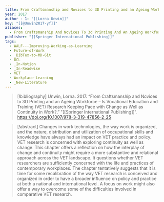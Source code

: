 ```yaml
---
title: From Craftsmanship and Novices to 3D Printing and an Ageing Workforce – Is Vocational Education and Training (VET) Research Keeping Pace with Change as Well as Continuity in Work?
year: 2017
author - 1: "[[Lorna Unwin]]"
key: "[[@Unwin2017-yf]]"
aliases:
  - From Craftsmanship And Novices To 3d Printing And An Ageing Workforce – Is Vocational Education And Training (vet) Research Keeping Pace With Change As Well As Continuity In Work?
publisher: "[[Springer International Publishing]]"
tags:
  - WALF---Improving-Working-as-Learning
  - Future-of-Work
  - _BibTex-to-MD-Git
  - UCL
  - _In-Notion
  - _In-Readwise
  - VET
  - Workplace-Learning
  - _New-Literature
---
```


> [!bibliography]
> Unwin, Lorna. 2017. “From Craftsmanship and Novices to 3D Printing and an Ageing Workforce – Is Vocational Education and Training (VET) Research Keeping Pace with Change as Well as Continuity in Work?.” "[[Springer International Publishing]]". https://doi.org/10.1007/978-3-319-47856-2_25

> [!abstract]
> Changes in work technologies, the way work is organized, and the nature, distribution and utilization of occupational skills and knowledge have always had an impact on VET practice and policy. VET research is concerned with exploring continuity as well as change. This chapter offers a reflection on how the interplay of change and continuity might require a more substantive and relational approach across the VET landscape. It questions whether VET researchers are sufficiently concerned with the life and practices of contemporary workplaces. The chapter tentatively suggests that it is time for some recalibration of the way VET research is conceived and organized in order to have a broader influence on policy and practice at both a national and international level. A focus on work might also offer a way to overcome some of the difficulties involved in comparative VET research.